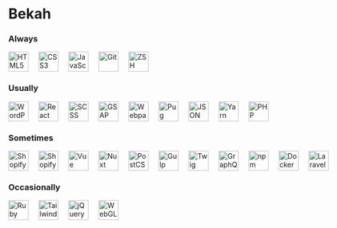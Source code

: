 # Bekah

### Always

<div style="display: flex;">
  <img style="display: block; flex: none; object-fit: contain; height: 40px; width: 40px;" alt="HTML5" src="https://cdn.jsdelivr.net/gh/devicons/devicon/icons/html5/html5-plain-wordmark.svg" />
  <img style="display: block; flex: none; margin-left: 20px; object-fit: contain; height: 40px; width: 40px;" alt="CSS3" src="https://cdn.jsdelivr.net/gh/devicons/devicon/icons/css3/css3-original.svg" />
  <img style="display: block; flex: none; margin-left: 20px; object-fit: contain; height: 40px; width: 40px;" alt="JavaScript" src="https://cdn.jsdelivr.net/gh/devicons/devicon/icons/javascript/javascript-original.svg" />
  <img style="display: block; flex: none; margin-left: 20px; object-fit: contain; height: 40px; width: 40px;" alt="Git" src="https://cdn.jsdelivr.net/gh/devicons/devicon/icons/git/git-original.svg" />
  <img style="display: block; flex: none; margin-left: 20px; object-fit: contain; height: 40px; width: 40px;" alt="ZSH" src="https://upload.wikimedia.org/wikipedia/commons/1/1f/Z_Shell_Logo_Color_Horizontal.svg" />
  
</div>

### Usually

<div style="display: flex;">
  <img style="display: block; flex: none; object-fit: contain; height: 40px; width: 40px;" alt="WordPress" src="https://cdn.jsdelivr.net/gh/devicons/devicon/icons/wordpress/wordpress-plain.svg" />
  <img style="display: block; flex: none; margin-left: 20px; object-fit: contain; height: 40px; width: 40px;" alt="React" src="https://cdn.jsdelivr.net/gh/devicons/devicon/icons/react/react-original.svg" />
  <img style="display: block; flex: none; margin-left: 20px; object-fit: contain; height: 40px; width: 40px;" alt="SCSS" src="https://cdn.jsdelivr.net/gh/devicons/devicon/icons/sass/sass-original.svg" />
  <img style="display: block; flex: none; margin-left: 20px; object-fit: contain; height: 40px; width: 40px;" alt="GSAP" src="https://cdn.worldvectorlogo.com/logos/gsap-greensock.svg" />
  <img style="display: block; flex: none; margin-left: 20px; object-fit: contain; height: 40px; width: 40px;" alt="Webpack" src="https://cdn.jsdelivr.net/gh/devicons/devicon/icons/webpack/webpack-original.svg" />
  <img style="display: block; flex: none; margin-left: 20px; object-fit: contain; height: 40px; width: 40px;" alt="Pug" src="https://symbols.getvecta.com/stencil_92/58_pug-icon.45a265fc64.svg" />
  <img style="display: block; flex: none; margin-left: 20px; object-fit: contain; height: 40px; width: 40px;" alt="JSON" src="https://upload.wikimedia.org/wikipedia/commons/c/c9/JSON_vector_logo.svg" />
  <img style="display: block; flex: none; margin-left: 20px; object-fit: contain; height: 40px; width: 40px;" alt="Yarn" src="https://cdn.jsdelivr.net/gh/devicons/devicon/icons/yarn/yarn-original-wordmark.svg" />
  <img style="display: block; flex: none; margin-left: 20px; object-fit: contain; height: 40px; width: 40px;" alt="PHP" src="https://cdn.jsdelivr.net/gh/devicons/devicon/icons/php/php-plain.svg" />
</div>

### Sometimes

<div style="display: flex;">
  <img style="display: block; flex: none; object-fit: contain; height: 40px; width: 40px;" alt="Shopify" src="https://cdn.freebiesupply.com/logos/large/2x/shopify-logo-svg-vector.svg" />
  <img style="display: block; flex: none; margin-left: 20px; object-fit: contain; height: 40px; width: 40px;" alt="Shopify" src="https://cdn.jsdelivr.net/gh/devicons/devicon/icons/gatsby/gatsby-plain.svg" />
  <img style="display: block; flex: none; margin-left: 20px; object-fit: contain; height: 40px; width: 40px;" alt="Vue" src="https://cdn.jsdelivr.net/gh/devicons/devicon/icons/vuejs/vuejs-original.svg" />
  <img style="display: block; flex: none; margin-left: 20px; object-fit: contain; height: 40px; width: 40px;" alt="Nuxt" src="https://cdn.jsdelivr.net/gh/devicons/devicon/icons/nuxtjs/nuxtjs-original.svg" />
  <img style="display: block; flex: none; margin-left: 20px; object-fit: contain; height: 40px; width: 40px;" alt="PostCSS" src="https://upload.wikimedia.org/wikipedia/commons/thumb/b/bc/PostCSS_Logo.svg/440px-PostCSS_Logo.svg.png" />
  <img style="display: block; flex: none; margin-left: 20px; object-fit: contain; height: 40px; width: 40px;" alt="Gulp" src="https://cdn.jsdelivr.net/gh/devicons/devicon/icons/gulp/gulp-plain.svg" />
  <img style="display: block; flex: none; margin-left: 20px; object-fit: contain; height: 40px; width: 40px;" alt="Twig" src="https://svgur.com/i/1ja.svg" />
  <img style="display: block; flex: none; margin-left: 20px; object-fit: contain; height: 40px; width: 40px;" alt="GraphQL" src="https://cdn.jsdelivr.net/gh/devicons/devicon/icons/graphql/graphql-plain.svg" />
  <img style="display: block; flex: none; margin-left: 20px; object-fit: contain; height: 40px; width: 40px;" alt="npm" src="https://cdn.jsdelivr.net/gh/devicons/devicon/icons/npm/npm-original-wordmark.svg" />
  <img style="display: block; flex: none; margin-left: 20px; object-fit: contain; height: 40px; width: 40px;" alt="Docker" src="https://cdn.jsdelivr.net/gh/devicons/devicon/icons/docker/docker-original.svg" />
  <img style="display: block; flex: none; margin-left: 20px; object-fit: contain; height: 40px; width: 40px;" alt="Laravel + Blade" src="https://upload.wikimedia.org/wikipedia/commons/9/9a/Laravel.svg" />
</div>

### Occasionally

<div style="display: flex;">
  <img style="display: block; flex: none; object-fit: contain; height: 40px; width: 40px;" alt="Ruby" src="https://cdn.jsdelivr.net/gh/devicons/devicon/icons/ruby/ruby-plain.svg" />
  <img style="display: block; flex: none; margin-left: 20px; object-fit: contain; height: 40px; width: 40px;" alt="Tailwind" src="https://cdn.jsdelivr.net/gh/devicons/devicon/icons/tailwindcss/tailwindcss-original-wordmark.svg" />
  <img style="display: block; flex: none; margin-left: 20px; object-fit: contain; height: 40px; width: 40px;" alt="jQuery" src="https://cdn.jsdelivr.net/gh/devicons/devicon/icons/jquery/jquery-original.svg" />
  <img style="display: block; flex: none; margin-left: 20px; object-fit: contain; height: 40px; width: 40px;" alt="WebGL" src="https://upload.wikimedia.org/wikipedia/commons/2/25/WebGL_Logo.svg" />
</div>
